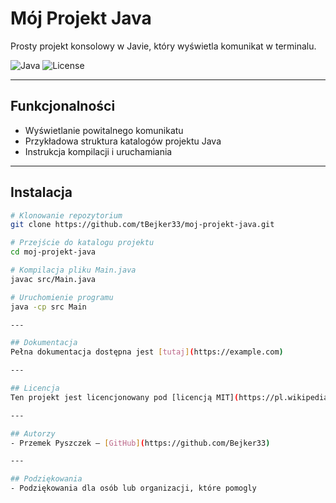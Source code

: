 # Mój Projekt Java

Prosty projekt konsolowy w Javie, który wyświetla komunikat w terminalu.

![Java](https://img.shields.io/badge/language-Java-blue)
![License](https://img.shields.io/badge/license-MIT-green)

---

## Funkcjonalności

- Wyświetlanie powitalnego komunikatu
- Przykładowa struktura katalogów projektu Java
- Instrukcja kompilacji i uruchamiania

---

## Instalacja

```bash
# Klonowanie repozytorium
git clone https://github.com/tBejker33/moj-projekt-java.git

# Przejście do katalogu projektu
cd moj-projekt-java

# Kompilacja pliku Main.java
javac src/Main.java

# Uruchomienie programu
java -cp src Main

---

## Dokumentacja
Pełna dokumentacja dostępna jest [tutaj](https://example.com)

---

## Licencja
Ten projekt jest licencjonowany pod [licencją MIT](https://pl.wikipedia.org/wiki/Licencja_MIT)

---

## Autorzy
- Przemek Pyszczek – [GitHub](https://github.com/Bejker33)

---

## Podziękowania
- Podziękowania dla osób lub organizacji, które pomogly
